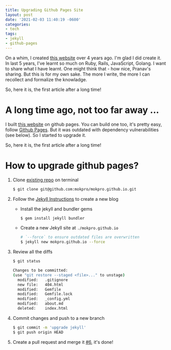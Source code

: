 ```yaml
---
title: Upgrading Github Pages Site
layout: post
date: '2021-02-03 11:40:19 -0600'
categories:
- tech
tags:
- jekyll
- github-pages
---
```


On a whim, I created [this website](https://pranav.moktali.io) over 4 years ago.  I'm glad I did create it. In last 5 years, I've learnt so much on Ruby, Rails, JavaScript, Golang. I want to share what I have learnt. One might think that - how nice, Pranav's sharing. But this is for my own sake. The more I write, the more I can recollect and formalize the knowladge.

So, here it is, the first article after a long time! 

# A long time ago, not too far away ...

I built [this website](https://pranav.moktali.io) on github pages. You can build one too, it's pretty easy, follow [Github Pages](https://pages.github.com/). But it was outdated with dependency vulnerabilities (see below). So I started to upgrade it.

So, here it is, the first article after a long time! 

# How to upgrade github pages?

1. Clone [existing repo](https://github.com/mokpro/mokpro.github.io) on terminal 

    ```bash
    $ git clone git@github.com:mokpro/mokpro.github.io.git
    ```

1. Follow the [Jekyll Instructions](https://jekyllrb.com/docs/#instructions) to create a new blog
  
    - Install the jekyll and bundler gems
    
        ```bash
        $ gem install jekyll bundler
        ```
  
    - Create a new Jekyll site at `./mokpro.github.io`
    
        ```bash
        # `--force` to ensure outdated files are overwritten
        $ jekyll new mokpro.github.io --force

        ```
 
1. Review all the diffs

    ```bash
    $ git status
    
    Changes to be committed:
    (use "git restore --staged <file>..." to unstage)
      modified:   .gitignore
      new file:   404.html
      modified:   Gemfile
      modified:   Gemfile.lock
      modified:   _config.yml
      modified:   about.md
      deleted:    index.html
    ```

1. Commit changes and push to a new branch

    ```bash
    $ git commit -m 'upgrade jekyll'
    $ git push origin HEAD
    ```

1. Create a pull request and merge it [#6](https://github.com/mokpro/mokpro.github.io/pull/6), it's done!

